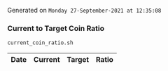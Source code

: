Generated on `Monday 27-September-2021 at 12:35:08`

### Current to Target Coin Ratio
`current_coin_ratio.sh`

Date|Current|Target|Ratio
---|---|---|---
